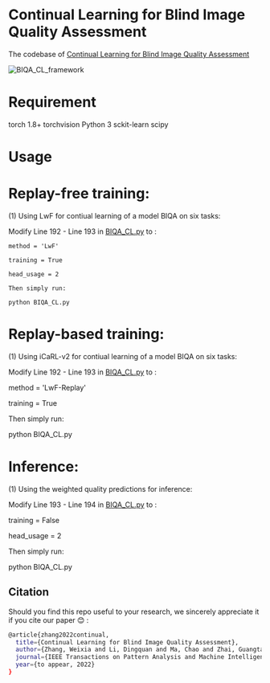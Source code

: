 # Continual Learning for Blind Image Quality Assessment
The codebase of  [Continual Learning for Blind Image Quality Assessment](https://arxiv.org/abs/2102.09717)

![BIQA_CL_framework](https://user-images.githubusercontent.com/14050646/170612919-af5704c8-c1ec-45c2-89fd-6d71420ca786.png)

# Requirement
torch 1.8+
torchvision
Python 3
sckit-learn
scipy


# Usage
# Replay-free training: 

(1) Using LwF for contiual learning of a model BIQA on six tasks:

Modify Line 192 - Line 193 in [BIQA_CL.py](https://arxiv.org/abs/2102.09717) to :
```
method = 'LwF'

training = True

head_usage = 2

Then simply run:

python BIQA_CL.py
```
# Replay-based training: 

(1) Using iCaRL-v2 for contiual learning of a model BIQA on six tasks:

Modify Line 192 - Line 193 in [BIQA_CL.py]([URL](https://github.com/zwx8981/BIQA_CL/blob/main/BIQA_CL.py)) to :

method = 'LwF-Replay'

training = True

Then simply run:

python BIQA_CL.py

# Inference:

(1) Using the weighted quality predictions for inference:

Modify Line 193 - Line 194 in [BIQA_CL.py]([URL](https://github.com/zwx8981/BIQA_CL/blob/main/BIQA_CL.py)) to :

training = False

head_usage = 2

Then simply run:

python BIQA_CL.py


## Citation

Should you find this repo useful to your research, we sincerely appreciate it if you cite our paper :blush: :
```bash
@article{zhang2022continual,
  title={Continual Learning for Blind Image Quality Assessment},
  author={Zhang, Weixia and Li, Dingquan and Ma, Chao and Zhai, Guangtao and Yang, Xiaokang and Ma, Kede},
  journal={IEEE Transactions on Pattern Analysis and Machine Intelligence},
  year={to appear, 2022}
}
```
